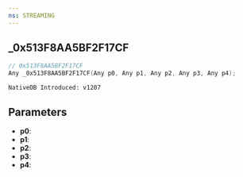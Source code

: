 ```yaml
---
ns: STREAMING
---
```

## _0x513F8AA5BF2F17CF

```c
// 0x513F8AA5BF2F17CF
Any _0x513F8AA5BF2F17CF(Any p0, Any p1, Any p2, Any p3, Any p4);
```

```
NativeDB Introduced: v1207
```

## Parameters
* **p0**:
* **p1**:
* **p2**:
* **p3**:
* **p4**:
